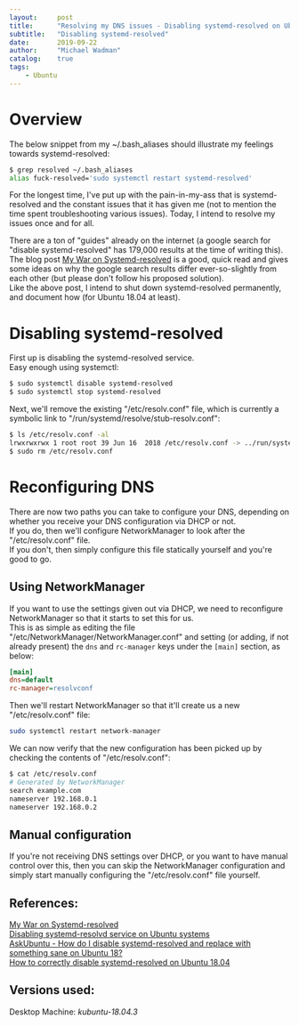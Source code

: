 ```yaml
---
layout:     post
title:      "Resolving my DNS issues - Disabling systemd-resolved on Ubuntu 18.04"
subtitle:   "Disabling systemd-resolved"
date:       2019-09-22
author:     "Michael Wadman"
catalog:    true
tags:
    - Ubuntu
---
```


# Overview

The below snippet from my ~/.bash_aliases should illustrate my feelings towards systemd-resolved:

```bash
$ grep resolved ~/.bash_aliases
alias fuck-resolved='sudo systemctl restart systemd-resolved'
```

For the longest time, I've put up with the pain-in-my-ass that is systemd-resolved and the constant issues that it has given me (not to mention the time spent troubleshooting various issues).
Today, I intend to resolve my issues once and for all.

There are a ton of "guides" already on the internet (a google search for "disable systemd-resolved" has 179,000 results at the time of writing this).  
The blog post [My War on Systemd-resolved](https://ohthehugemanatee.org/blog/2018/01/25/my-war-on-systemd-resolved/) is a good, quick read and gives some ideas on why the google search results differ ever-so-slightly from each other (but please don't follow his proposed solution).  
Like the above post, I intend to shut down systemd-resolved permanently, and document how (for Ubuntu 18.04 at least).

# Disabling systemd-resolved

First up is disabling the systemd-resolved service.  
Easy enough using systemctl:

```bash
$ sudo systemctl disable systemd-resolved
$ sudo systemctl stop systemd-resolved
```

Next, we'll remove the existing "/etc/resolv.conf" file, which is currently a symbolic link to "/run/systemd/resolve/stub-resolv.conf":

```bash
$ ls /etc/resolv.conf -al
lrwxrwxrwx 1 root root 39 Jun 16  2018 /etc/resolv.conf -> ../run/systemd/resolve/stub-resolv.conf
$ sudo rm /etc/resolv.conf
```

# Reconfiguring DNS

There are now two paths you can take to configure your DNS, depending on whether you receive your DNS configuration via DHCP or not.  
If you do, then we'll configure NetworkManager to look after the "/etc/resolv.conf" file.  
If you don't, then simply configure this file statically yourself and you're good to go.

## Using NetworkManager

If you want to use the settings given out via DHCP, we need to reconfigure NetworkManager so that it starts to set this for us.  
This is as simple as editing the file "/etc/NetworkManager/NetworkManager.conf" and setting (or adding, if not already present) the `dns` and `rc-manager` keys under the `[main]` section, as below:

```ini
[main]
dns=default
rc-manager=resolvconf
```

Then we'll restart NetworkManager so that it'll create us a new "/etc/resolv.conf" file:

```bash
sudo systemctl restart network-manager
```

We can now verify that the new configuration has been picked up by checking the contents of "/etc/resolv.conf":

```bash
$ cat /etc/resolv.conf
# Generated by NetworkManager
search example.com
nameserver 192.168.0.1
nameserver 192.168.0.2
```

## Manual configuration

If you're not receiving DNS settings over DHCP, or you want to have manual control over this, then you can skip the NetworkManager configuration and simply start manually configuring the "/etc/resolv.conf" file yourself.

## References:

[My War on Systemd-resolved](https://ohthehugemanatee.org/blog/2018/01/25/my-war-on-systemd-resolved/)  
[Disabling systemd-resolvd service on Ubuntu systems](https://www.unixgr.com/disabling-systemd-resolvd-service-on-ubuntu-systems/)  
[AskUbuntu - How do I disable systemd-resolved and replace with something sane on Ubuntu 18?](https://askubuntu.com/questions/1081832/how-do-i-disable-systemd-resolved-and-replace-with-something-sane-on-ubuntu-18/1081835)  
[How to correctly disable systemd-resolved on Ubuntu 18.04](https://blog.mesouug.com/2018/09/22/how-to-correctly-disable-systemd-resolved-on-ubuntu-18-04/)

## Versions used:

Desktop Machine: *kubuntu-18.04.3*  
